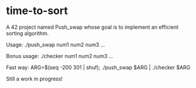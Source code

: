 # time-to-sort
A 42 project named Push_swap whose goal is to implement an efficient sorting algorithm.

Usage: ./push_swap num1 num2 num3 ...

Bonus usage: ./checker num1 num2 num3 ...

Fast way: ARG=$(seq -200 301 | shuf); ./push_swap $ARG | ./checker $ARG

Still a work in progress!
